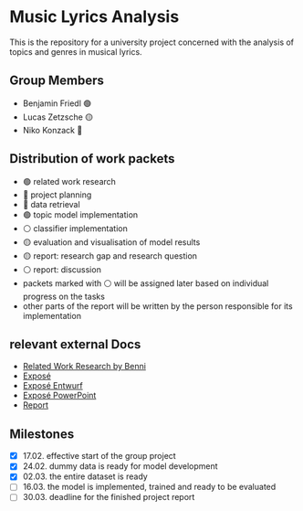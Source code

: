 # Music Lyrics Analysis
This is the repository for a university project concerned with the analysis of topics and genres in musical lyrics.

## Group Members
- Benjamin Friedl 🟢
- Lucas Zetzsche 🟡
- Niko Konzack 🔴

## Distribution of work packets
- 🟢 related work research 
- 🔴 project planning
- 🔴 data retrieval
- 🟢 topic model implementation
- ⚪ classifier implementation
- 🟡 evaluation and visualisation of model results
- 🟡 report: research gap and research question
- ⚪ report: discussion
- packets marked with ⚪ will be assigned later based on individual progress on the tasks
- other parts of the report will be written by the person responsible for its implementation


## relevant external Docs
- [Related Work Research by Benni](https://docs.google.com/document/d/1XkB2PUi41m8xSHwKV4A1WJt_vSmpYZz3HQNbC8-7DtE/edit?usp=sharing)
- [Exposé](https://docs.google.com/document/d/1AczENNDyfwCcLOYNv9aaydoOmXIZzp_6TA2wHQJBBIo/edit?usp=sharing)
- [Exposé Entwurf](https://docs.google.com/document/d/1cnsyYFOdWnUPxXZrkGW3yTK526-bdboQ4mvR2iRmODY/edit?usp=sharing)
- [Exposé PowerPoint](https://1drv.ms/p/s!AmLixGdBOyv8iIhunl3D3ze0DidcrQ?e=Afaidl)
- [Report](https://docs.google.com/document/d/1e3ctZo6M0IjHZe9mHxl18Q1JnGbPd_KeX7WZyeo2Glw/edit?usp=sharing)

## Milestones
- [x] 17.02. effective start of the group project
- [x] 24.02. dummy data is ready for model development
- [x] 02.03. the entire dataset is ready
- [ ] 16.03. the model is implemented, trained and ready to be evaluated
- [ ] 30.03. deadline for the finished project report